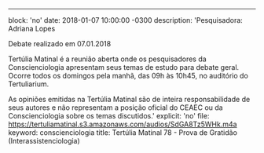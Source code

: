 ---
block: 'no'
date: 2018-01-07 10:00:00 -0300
description: 'Pesquisadora: Adriana Lopes

  Debate realizado em 07.01.2018


  Tertúlia Matinal é a reunião aberta onde os pesquisadores da Conscienciologia apresentam
  seus temas de estudo para debate geral. Ocorre todos os domingos pela manhã, das
  09h às 10h45, no auditório do Tertuliarium.


  As opiniões emitidas na Tertúlia Matinal são de inteira responsabilidade de seus
  autores e não representam a posição oficial do CEAEC ou da Conscienciologia sobre
  os temas discutidos.'
explicit: 'no'
file: https://tertuliamatinal.s3.amazonaws.com/audios/SdGA8Tz5WHk.m4a
keyword: conscienciologia
title: Tertúlia Matinal 78 - Prova de Gratidão (Interassistenciologia)
